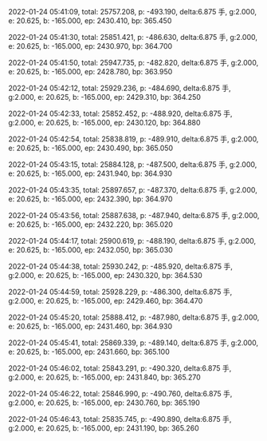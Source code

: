2022-01-24 05:41:09, total: 25757.208, p: -493.190, delta:6.875 手, g:2.000, e: 20.625, b: -165.000, ep: 2430.410, bp: 365.450

2022-01-24 05:41:30, total: 25851.421, p: -486.630, delta:6.875 手, g:2.000, e: 20.625, b: -165.000, ep: 2430.970, bp: 364.700

2022-01-24 05:41:50, total: 25947.735, p: -482.820, delta:6.875 手, g:2.000, e: 20.625, b: -165.000, ep: 2428.780, bp: 363.950

2022-01-24 05:42:12, total: 25929.236, p: -484.690, delta:6.875 手, g:2.000, e: 20.625, b: -165.000, ep: 2429.310, bp: 364.250

2022-01-24 05:42:33, total: 25852.452, p: -488.920, delta:6.875 手, g:2.000, e: 20.625, b: -165.000, ep: 2430.120, bp: 364.880

2022-01-24 05:42:54, total: 25838.819, p: -489.910, delta:6.875 手, g:2.000, e: 20.625, b: -165.000, ep: 2430.490, bp: 365.050

2022-01-24 05:43:15, total: 25884.128, p: -487.500, delta:6.875 手, g:2.000, e: 20.625, b: -165.000, ep: 2431.940, bp: 364.930

2022-01-24 05:43:35, total: 25897.657, p: -487.370, delta:6.875 手, g:2.000, e: 20.625, b: -165.000, ep: 2432.390, bp: 364.970

2022-01-24 05:43:56, total: 25887.638, p: -487.940, delta:6.875 手, g:2.000, e: 20.625, b: -165.000, ep: 2432.220, bp: 365.020

2022-01-24 05:44:17, total: 25900.619, p: -488.190, delta:6.875 手, g:2.000, e: 20.625, b: -165.000, ep: 2432.050, bp: 365.030

2022-01-24 05:44:38, total: 25930.242, p: -485.920, delta:6.875 手, g:2.000, e: 20.625, b: -165.000, ep: 2430.320, bp: 364.530

2022-01-24 05:44:59, total: 25928.229, p: -486.300, delta:6.875 手, g:2.000, e: 20.625, b: -165.000, ep: 2429.460, bp: 364.470

2022-01-24 05:45:20, total: 25888.412, p: -487.980, delta:6.875 手, g:2.000, e: 20.625, b: -165.000, ep: 2431.460, bp: 364.930

2022-01-24 05:45:41, total: 25869.339, p: -489.140, delta:6.875 手, g:2.000, e: 20.625, b: -165.000, ep: 2431.660, bp: 365.100

2022-01-24 05:46:02, total: 25843.291, p: -490.320, delta:6.875 手, g:2.000, e: 20.625, b: -165.000, ep: 2431.840, bp: 365.270

2022-01-24 05:46:22, total: 25846.990, p: -490.760, delta:6.875 手, g:2.000, e: 20.625, b: -165.000, ep: 2430.760, bp: 365.190

2022-01-24 05:46:43, total: 25835.745, p: -490.890, delta:6.875 手, g:2.000, e: 20.625, b: -165.000, ep: 2431.190, bp: 365.260